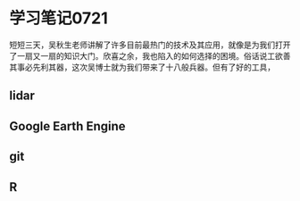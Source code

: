 # 学习笔记0721
短短三天，吴秋生老师讲解了许多目前最热门的技术及其应用，就像是为我们打开了一扇又一扇的知识大门。欣喜之余，我也陷入的如何选择的困境。俗话说工欲善其事必先利其器，这次吴博士就为我们带来了十八般兵器。但有了好的工具，


## lidar
## Google Earth Engine
## git
## R


